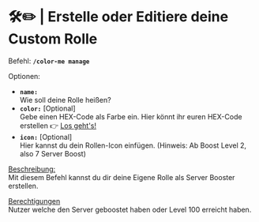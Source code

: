 # 🛠️✏️ | Erstelle oder Editiere deine Custom Rolle

Befehl: **`/color-me manage`**

Optionen:
- **`name:`**  
  Wie soll deine Rolle heißen?
- **`color:`** [Optional]  
  Gebe einen HEX-Code als Farbe ein. Hier könnt ihr euren HEX-Code erstellen 👉 <a href="https://imagecolorpicker.com/color-code/000000">Los geht's!</a>
- **`icon:`** [Optional]  
  Hier kannst du dein Rollen-Icon einfügen. (Hinweis: Ab Boost Level 2, also 7 Server Boost)

<u>Beschreibung:</u>  
Mit diesem Befehl kannst du dir deine Eigene Rolle als Server Booster erstellen.

<u>Berechtigungen</u>  
Nutzer welche den Server geboostet haben oder Level 100 erreicht haben.